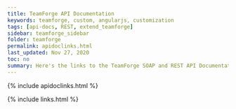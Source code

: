 ```yaml
---
title: TeamForge API Documentation
keywords: teamforge, custom, angularjs, customization
tags: [api-docs, REST, extend_teamforge]
sidebar: teamforge_sidebar
folder: teamforge
permalink: apidoclinks.html
last_updated: Nov 27, 2020
toc: no
summary: Here's the links to the TeamForge SOAP and REST API Documentation.
---
```


{% include apidoclinks.html %}


{% include links.html %}